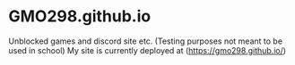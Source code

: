 # GMO298.github.io
Unblocked games and discord site etc. (Testing purposes not meant to be used in school)
My site is currently deployed at (https://gmo298.github.io/)
